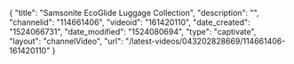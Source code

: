 {
    "title": "Samsonite EcoGlide Luggage Collection",
    "description": "",
    "channelid": "114661406",
    "videoid": "161420110",
    "date_created": "1524066731",
    "date_modified": "1524080694",
    "type": "captivate",
    "layout": "channelVideo",
    "url": "\/latest-videos\/043202828669\/114661406-161420110"
}